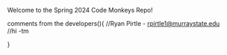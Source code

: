 Welcome to the Spring 2024 Code Monkeys Repo!


comments from the developers(){
//Ryan Pirtle - rpirtle1@murraystate.edu
//hi -tm

}
